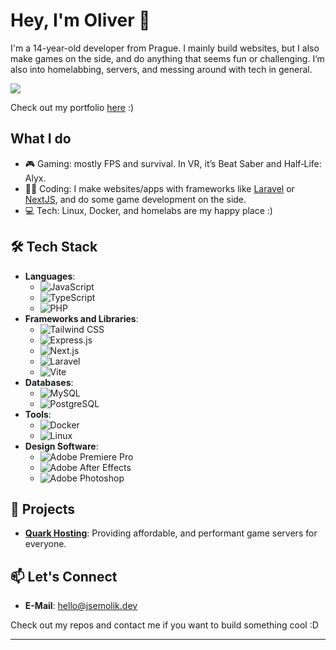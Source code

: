 # Hey, I'm Oliver 👋

I'm a 14-year-old developer from Prague. I mainly build websites, but I also make games on the side, and do anything that seems fun or challenging. I’m also into homelabbing, servers, and messing around with tech in general.

<a href="https://discord.com/users/846078736205479937"><img src="https://lanyard.kyrie25.dev/api/846078736205479937?animatedDecoration=true&hideNameplate=false&showDisplayName=false&hideDecoration=false&hideClan=false&hideProfile=false&imgStyle=circle&idleMessage=I'm%20not%20doing%20anything%20%3A)&hideBadges=false&hideTimestamp=false&hideActivity=false&bg=221221&waveColor=472145&clanbg=472145&gradient=BA25B3&waveSpotifyColor=1E8F4C" /></a>

Check out my portfolio [here](https://www.jsemolik.dev/) :)

## What I do
- 🎮 Gaming: mostly FPS and survival. In VR, it’s Beat Saber and Half‑Life: Alyx.
- 👩‍💻 Coding: I make websites/apps with frameworks like [Laravel](https://laravel.com/) or [NextJS](https://nextjs.org/), and do some game development on the side.
- 💻 Tech: Linux, Docker, and homelabs are my happy place :)

## 🛠 Tech Stack

- **Languages**:
  - ![JavaScript](https://img.shields.io/badge/-JavaScript-F7DF1E?style=flat&logo=javascript&logoColor=black)
  - ![TypeScript](https://img.shields.io/badge/-TypeScript-3178C6?style=flat&logo=typescript&logoColor=white)
  - ![PHP](https://img.shields.io/badge/-PHP-777BB4?style=flat&logo=php&logoColor=white)
- **Frameworks and Libraries**:
  - ![Tailwind CSS](https://img.shields.io/badge/-Tailwind%20CSS-38B2AC?style=flat&logo=tailwind-css&logoColor=white)
  - ![Express.js](https://img.shields.io/badge/-Express.js-000000?style=flat&logo=express&logoColor=white)
  - ![Next.js](https://img.shields.io/badge/-Next.js-000000?style=flat&logo=nextdotjs&logoColor=white)
  - ![Laravel](https://img.shields.io/badge/-Laravel-FF2D20?style=flat&logo=laravel&logoColor=white)
  - ![Vite](https://img.shields.io/badge/-Vite-646CFF?style=flat&logo=vite&logoColor=white)
- **Databases**:
  - ![MySQL](https://img.shields.io/badge/-MySQL-4479A1?style=flat&logo=mysql&logoColor=white)
  - ![PostgreSQL](https://img.shields.io/badge/-PostgreSQL-4169E1?style=flat&logo=postgresql&logoColor=white)
- **Tools**:
  - ![Docker](https://img.shields.io/badge/-Docker-2496ED?style=flat&logo=docker&logoColor=white)
  - ![Linux](https://img.shields.io/badge/-Linux-FCC624?style=flat&logo=linux&logoColor=black)
- **Design Software**:
  - ![Adobe Premiere Pro](https://img.shields.io/badge/-Adobe%20Premiere%20Pro-9999FF?style=flat&logo=adobe-premiere-pro&logoColor=white)
  - ![Adobe After Effects](https://img.shields.io/badge/-Adobe%20After%20Effects-9999FF?style=flat&logo=adobe-after-effects&logoColor=white)
  - ![Adobe Photoshop](https://img.shields.io/badge/-Adobe%20Photoshop-31A8FF?style=flat&logo=adobe-photoshop&logoColor=white)

## 🌟 Projects

- **[Quark Hosting](https://quark.jsemolik.dev/)**: Providing affordable, and performant game servers for everyone.

## 📫 Let's Connect

- **E-Mail**: [hello@jsemolik.dev](mailto:hello@jsemolik.dev)

Check out my repos and contact me if you want to build something cool :D

---
